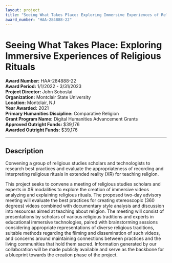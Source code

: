 ```yaml
---
layout: project
title: "Seeing What Takes Place: Exploring Immersive Experiences of Religious Rituals"
award_number: "HAA-284888-22"
---
```



# Seeing What Takes Place: Exploring Immersive Experiences of Religious Rituals

**Award Number:** HAA-284888-22  
**Award Period:** 1/1/2022 - 3/31/2023  
**Project Director:** John  Soboslai  
**Organization:** Montclair State University  
**Location:** Montclair, NJ  
**Year Awarded:** 2021  
**Primary Humanities Discipline:** Comparative Religion  
**Grant Program Name:** Digital Humanities Advancement Grants  
**Approved Outright Funds:** $39,176  
**Awarded Outright Funds:** $39,176  

---

## Description

<p>Convening a group of religious studies scholars and technologists to research best practices and evaluate the appropriateness of recording and interpreting religious rituals in extended reality (XR) for teaching religion.</p>
<p>This project seeks to convene a meeting of religious studies scholars and experts in XR modalities to explore the creation of immersive videos analyzing and explaining religious rituals. The proposed two-day advisory meeting will evaluate the best practices for creating stereoscopic (360 degrees) videos combined with documentary style analysis and discussion into resources aimed at teaching about religion. The meeting will consist of presentations by scholars of various religious traditions and experts in educational immersive technologies, paired with brainstorming sessions considering appropriate representations of diverse religious traditions, suitable methods regarding the filming and dissemination of such videos, and concerns around maintaining connections between practices and the living communities that hold them sacred. Information generated by our collaboration will be made publicly available and serve as the backbone for a blueprint towards the creation phase of the project.</p>
